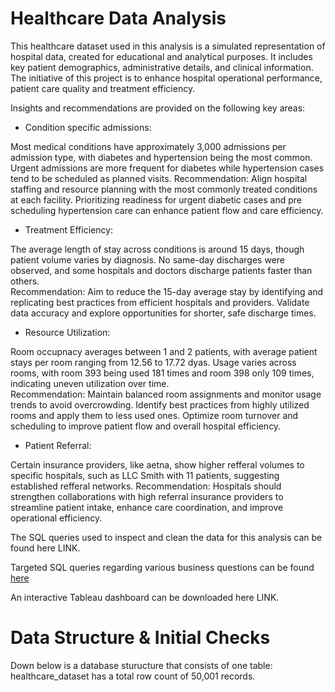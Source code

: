 # Healthcare Data Analysis

This healthcare dataset used in this analysis is a simulated representation of hospital data, created for educational and analytical purposes.
It includes key patient demographics, administrative details, and clinical information. The initiative of this project is to enhance hospital operational performance, patient care quality and treatment efficiency.

Insights and recommendations are provided on the following key areas:

- Condition specific admissions:

Most medical conditions have approximately 3,000 admissions per admission type, with diabetes and hypertension being the most common. Urgent admissions are more frequent for diabetes while hypertension cases tend to be scheduled as planned visits.
Recommendation: 
Align hospital staffing and resource planning with the most commonly treated conditions at each facility. Prioritizing readiness for urgent diabetic cases and pre scheduling hypertension care can enhance patient flow and care efficiency.

- Treatment Efficiency:

The average length of stay across conditions is around 15 days, though patient volume varies by diagnosis. No same-day discharges were observed, and some hospitals and doctors discharge patients faster than others.                         
Recommendation: Aim to reduce the 15-day average stay by identifying and replicating best practices from efficient hospitals and providers. Validate data accuracy and explore opportunities for shorter, safe discharge times.                     

- Resource Utilization:

Room occupnacy averages between 1 and 2 patients, with average patient stays per room ranging from 12.56 to 17.72 dyas. Usage varies across rooms, with room 393 being used 181 times and room 398 only 109 times, indicating uneven utilization over time.              
Recommendation: Maintain balanced room assignments and monitor usage trends to avoid overcrowding. Identify best practices from highly utilized rooms and apply them to less used ones. Optimize room turnover and scheduling to improve patient flow and overall hospital efficiency. 

- Patient Referral:

Certain insurance providers, like aetna, show higher refferal volumes to specific hospitals, such as LLC Smith with 11 patients, suggesting established refferal networks.
Recommendation: Hospitals should strengthen collaborations with high referral insurance providers to streamline patient intake, enhance care coordination, and improve operational efficiency.


The SQL queries used to inspect and clean the data for this analysis can be found here LINK.

Targeted SQL queries regarding various business questions can be found [here](https://github.com/Kaymarie-tech/SQL-Project-1/blob/main/Analysis.sql)

An interactive Tableau dashboard can be downloaded here LINK.

# Data Structure & Initial Checks 

Down below is a database sturucture that consists of one table: healthcare_dataset has a total row count of 50,001 records.




